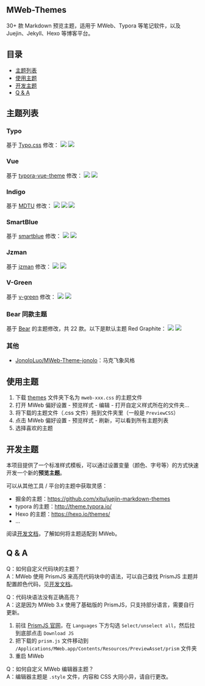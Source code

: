 ## MWeb-Themes

30+ 款 Markdown 预览主题，适用于 MWeb、Typora 等笔记软件，以及 Juejin、Jekyll、Hexo 等博客平台。

## 目录
- [主题列表](#主题列表)
- [使用主题](#使用主题)
- [开发主题](#开发主题)
- [Q & A](#q--a)

## 主题列表
### Typo
基于 [Typo.css](https://github.com/sofish/Typo.css) 修改：
![](media/15732860467431.jpg)
![](media/15732860638359.jpg)

### Vue
基于 [typora-vue-theme](https://github.com/blinkfox/typora-vue-theme) 修改：
![](media/15732858925836.jpg)
![](media/15732859445415.jpg)

### Indigo
基于 [MDTU](https://markdown.devtool.tech/app) 修改：
![](media/05-13-12-47-13.png)
![](media/05-13-12-47-40.png)
![](media/05-13-12-47-50.png)

### SmartBlue

基于 [smartblue](https://github.com/cumt-robin/juejin-markdown-theme-smart-blue) 修改：
![](media/05-13-12-46-21.png)
![](media/05-13-12-46-46.png)

### Jzman
基于 [jzman](https://github.com/jzmanu/juejin-markdown-theme-jzman) 修改：
![](media/05-13-12-45-24.png)
![](media/05-13-12-45-54.png)

### V-Green
基于 [v-green](https://github.com/DawnLck/juejin-markdown-theme-v-green) 修改：
![](media/05-13-18-47-44.png)
![](media/05-13-18-48-12.png)

### Bear 同款主题
基于 [Bear](https://bear.app/cn/faq/Themes/About%20free%20and%20Pro%20themes%20in%20Bear/) 的主题修改，共 22 款。以下是默认主题 Red Graphite：
![](media/05-14-21-33-40.png)
![](media/05-14-21-33-51.png)

### 其他
* [JonoloLuo/MWeb-Theme-jonolo](https://github.com/JonoloLuo/MWeb-Theme-jonolo)：马克飞象风格
## 使用主题
1. 下载 [themes](themes) 文件夹下名为 `mweb-xxx.css` 的主题文件
2. 打开 MWeb 偏好设置 - 预览样式 - 编辑 - 打开自定义样式所在的文件夹...
3. 将下载的主题文件（.css 文件）拖到文件夹里（一般是 `PreviewCSS`）
4. 点击 MWeb 偏好设置 - 预览样式 - 刷新，可以看到所有主题列表
5. 选择喜欢的主题

## 开发主题

本项目提供了一个标准样式模板，可以通过设置变量（颜色、字号等）的方式快速开发一个新的**预览主题**。

可以从其他工具 / 平台的主题中获取灵感：
* 掘金的主题：https://github.com/xitu/juejin-markdown-themes
* typora 的主题：http://theme.typora.io/
* Hexo 的主题：https://hexo.io/themes/
* ...

阅读[开发文档](src/)，了解如何将主题适配到 MWeb。

## Q & A

Q：如何自定义代码块的主题？  
A：MWeb 使用 PrismJS 来高亮代码块中的语法，可以自己查找 PrismJS 主题并配置颜色代码，见[开发文档](src#prism)。

Q：代码块语法没有正确高亮？  
A：这是因为 MWeb 3.x 使用了基础版的 PrismJS，只支持部分语言，需要自行更新。
1. 前往 [PrismJS 官网](https://prismjs.com/download.html)，在 `Languages` 下方勾选 `Select/unselect all`，然后拉到底部点击 `Download JS`
2. 把下载的 `prism.js` 文件移动到 `/Applications/MWeb.app/Contents/Resources/PreviewAsset/prism` 文件夹
3. 重启 MWeb


Q：如何自定义 MWeb 编辑器主题？  
A：编辑器主题是 `.style` 文件，内容和 CSS 大同小异，请自行更改。
